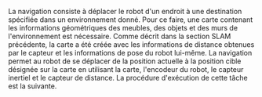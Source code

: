 La navigation consiste à déplacer le robot d'un endroit à une destination spécifiée dans un environnement donné. Pour ce faire, une carte contenant les informations géométriques des meubles, des objets et des murs de l'environnement est nécessaire. Comme décrit dans la section SLAM précédente, la carte a été créée avec les informations de distance obtenues par le capteur et les informations de pose du robot lui-même.
La navigation permet au robot de se déplacer de la position actuelle à la position cible désignée sur la carte en utilisant la carte, l'encodeur du robot, le capteur inertiel et le capteur de distance. La procédure d'exécution de cette tâche est la suivante.

